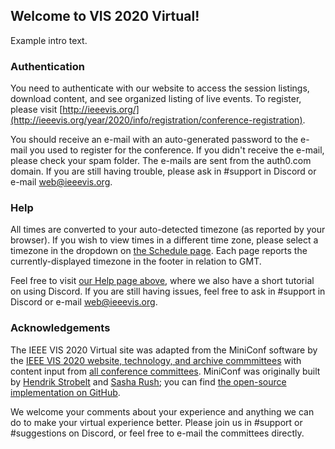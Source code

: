## Welcome to VIS 2020 Virtual!

Example intro text.

### Authentication

You need to authenticate with our website to access the session listings, download content, and see organized listing of live events.  To register, please visit [http://ieeevis.org/](http://ieeevis.org/year/2020/info/registration/conference-registration).

You should receive an e-mail with an auto-generated password to the e-mail you used to register for the conference.  If you didn't receive the e-mail, please check your spam folder.  The e-mails are sent from the auth0.com domain.  If you are still having trouble, please ask in #support in Discord or e-mail web@ieeevis.org.


### Help

All times are converted to your auto-detected timezone (as reported by your browser). If you wish to view times in a different time zone, please select a timezone in the dropdown on [the Schedule page](/calendar.html).  Each page reports the currently-displayed timezone in the footer in relation to GMT.

Feel free to visit [our Help page above](/help.html), where we also have a short tutorial on using Discord.  If you are still having issues, feel free to ask in #support in Discord or e-mail web@ieeevis.org.


### Acknowledgements

The IEEE VIS 2020 Virtual site was adapted from the MiniConf software by the [IEEE VIS 2020 website, technology, and archive commmittees](http://ieeevis.org/year/2020/info/committees/conference-committee) with content input from [all conference committees](http://ieeevis.org/year/2020/info/committees/conference-committee).  MiniConf was originally built by [Hendrik Strobelt](http://twitter.com/hen_str) and [Sasha Rush](http://twitter.com/srush_nlp); you can find [the open-source implementation on GitHub](https://github.com/Mini-Conf/Mini-Conf).

We welcome your comments about your experience and anything we can do to make your virtual experience better.  Please join us in #support or #suggestions on Discord, or feel free to e-mail the committees directly.
